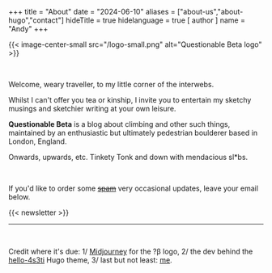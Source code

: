 +++
title = "About"
date = "2024-06-10"
aliases = ["about-us","about-hugo","contact"]
hideTitle = true
hidelanguage = true
[ author ]
  name = "Andy"
+++

{{< image-center-small src="/logo-small.png" alt="Questionable Beta logo" >}}

&nbsp;
&nbsp;

Welcome, weary traveller, to my little corner of the interwebs. 

Whilst I can't offer you tea or kinship, I invite you to entertain my sketchy musings and sketchier writing at your own leisure. 

__Questionable Beta__ is a blog about climbing and other such things, maintained by an enthusiastic but ultimately pedestrian boulderer based in London, England.

Onwards, upwards, etc. Tinkety Tonk and down with mendacious sl*bs.

&nbsp;

If you'd like to order some [~~spam~~](https://www.youtube.com/watch?v=anwy2MPT5RE) very occasional updates, leave your email below. 

{{< newsletter >}}

---

&nbsp;
&nbsp;

Credit where it's due: 1/ [Midjourney](https://www.midjourney.com/) for the ?β logo, 2/ the dev behind the [hello-4s3ti](https://github.com/coolapso/hugo-theme-hello-4s3ti) Hugo theme, 3/ last but not least: [me](https://www.youtube.com/watch?v=wGRF3GQ4Wdk).
